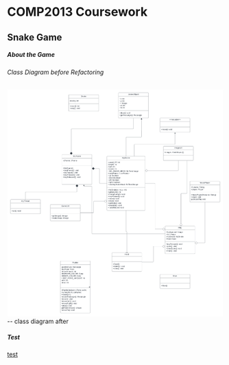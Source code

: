 # COMP2013 Coursework

## Snake Game
##### About the Game
###### Class Diagram before Refactoring
![class diagram](/docs/classdiagram.png/)
-- class diagram after
##### Test
[test](/docs/test.md/)





